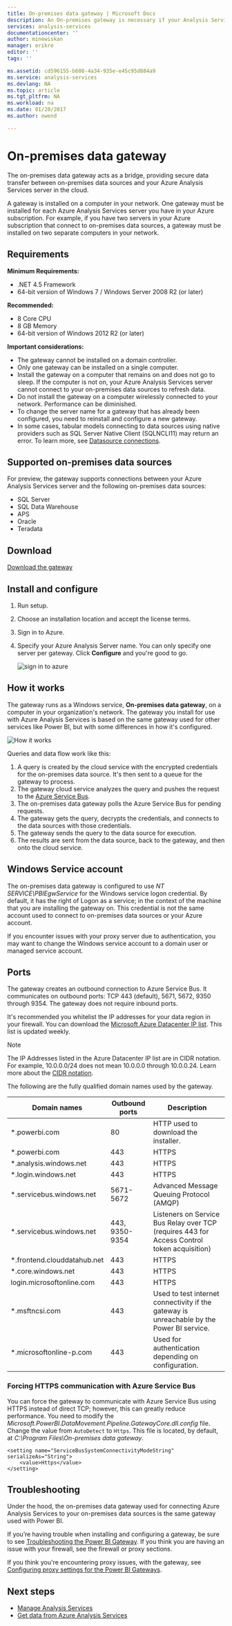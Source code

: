 ```yaml
---
title: On-premises data gateway | Microsoft Docs
description: An On-premises gateway is necessary if your Analysis Services server in Azure will connect to on-premises data sources.
services: analysis-services
documentationcenter: ''
author: minewiskan
manager: erikre
editor: ''
tags: ''

ms.assetid: cd596155-b608-4a34-935e-e45c95d884a9
ms.service: analysis-services
ms.devlang: NA
ms.topic: article
ms.tgt_pltfrm: NA
ms.workload: na
ms.date: 01/20/2017
ms.author: owend

---
```

# On-premises data gateway
The on-premises data gateway acts as a bridge, providing secure data transfer between on-premises data sources and your Azure Analysis Services server in the cloud.

A gateway is installed on a computer in your network. One gateway must be installed for each Azure Analysis Services server you have in your Azure subscription. For example, if you have two servers in your Azure subscription that connect to on-premises data sources, a gateway must be installed on two separate computers in your network.

## Requirements
**Minimum Requirements:**

* .NET 4.5 Framework
* 64-bit version of Windows 7 / Windows Server 2008 R2 (or later)

**Recommended:**

* 8 Core CPU
* 8 GB Memory
* 64-bit version of Windows 2012 R2 (or later)

**Important considerations:**

* The gateway cannot be installed on a domain controller.
* Only one gateway can be installed on a single computer.
* Install the gateway on a computer that remains on and does not go to sleep. If the computer is not on, your Azure Analysis Services server cannot connect to your on-premises data sources to refresh data.
* Do not install the gateway on a computer wirelessly connected to your network. Performance can be diminished.
* To change the server name for a gateway that has already been configured, you need to reinstall and configure a new gateway.
* In some cases, tabular models connecting to data sources using native providers such as SQL Server Native Client (SQLNCLI11) may return an error. To learn more, see [Datasource connections](analysis-services-datasource.md).

## Supported on-premises data sources
For preview, the gateway supports connections between your Azure Analysis Services server and the following on-premises data sources:

* SQL Server
* SQL Data Warehouse
* APS
* Oracle
* Teradata

## Download
 [Download the gateway](https://aka.ms/azureasgateway)

## Install and configure
1. Run setup.
2. Choose an installation location and accept the license terms.
3. Sign in to Azure.
4. Specify your Azure Analysis Server name. You can only specify one server per gateway. Click **Configure** and you're good to go.

    ![sign in to azure](./media/analysis-services-gateway/aas-gateway-configure-server.png)

## How it works
The gateway runs as a Windows service, **On-premises data gateway**, on a computer in your organization's network. The gateway you install for use with Azure Analysis Services is based on the same gateway used for other services like Power BI, but with some differences in how it's configured.

![How it works](./media/analysis-services-gateway/aas-gateway-how-it-works.png)

Queries and data flow work like this:

1. A query is created by the cloud service with the encrypted credentials for the on-premises data source. It's then sent to a queue for the gateway to process.
2. The gateway cloud service analyzes the query and pushes the request to the [Azure Service Bus](https://azure.microsoft.com/documentation/services/service-bus/).
3. The on-premises data gateway polls the Azure Service Bus for pending requests.
4. The gateway gets the query, decrypts the credentials, and connects to the data sources with those credentials.
5. The gateway sends the query to the data source for execution.
6. The results are sent from the data source, back to the gateway, and then onto the cloud service.

## Windows Service account
The on-premises data gateway is configured to use *NT SERVICE\PBIEgwService* for the Windows service logon credential. By default, it has the right of Logon as a service; in the context of the machine that you are installing the gateway on. This credential is not the same account used to connect to on-premises data sources or your Azure account.  

If you encounter issues with your proxy server due to authentication, you may want to change the Windows service account to a domain user or managed service account.

## Ports
The gateway creates an outbound connection to Azure Service Bus. It communicates on outbound ports: TCP 443 (default), 5671, 5672, 9350 through 9354.  The gateway does not require inbound ports.

It's recommended you whitelist the IP addresses for your data region in your firewall. You can download the [Microsoft Azure Datacenter IP list](https://www.microsoft.com/download/details.aspx?id=41653). This list is updated weekly.

> [!NOTE]
> The IP Addresses listed in the Azure Datacenter IP list are in CIDR notation. For example, 10.0.0.0/24 does not mean 10.0.0.0 through 10.0.0.24. Learn more about the [CIDR notation](http://whatismyipaddress.com/cidr).
>
>

The following are the fully qualified domain names used by the gateway.

| Domain names | Outbound ports | Description |
| --- | --- | --- |
| *.powerbi.com |80 |HTTP used to download the installer. |
| *.powerbi.com |443 |HTTPS |
| *.analysis.windows.net |443 |HTTPS |
| *.login.windows.net |443 |HTTPS |
| *.servicebus.windows.net |5671-5672 |Advanced Message Queuing Protocol (AMQP) |
| *.servicebus.windows.net |443, 9350-9354 |Listeners on Service Bus Relay over TCP (requires 443 for Access Control token acquisition) |
| *.frontend.clouddatahub.net |443 |HTTPS |
| *.core.windows.net |443 |HTTPS |
| login.microsoftonline.com |443 |HTTPS |
| *.msftncsi.com |443 |Used to test internet connectivity if the gateway is unreachable by the Power BI service. |
| *.microsoftonline-p.com |443 |Used for authentication depending on configuration. |

### Forcing HTTPS communication with Azure Service Bus
You can force the gateway to communicate with Azure Service Bus using HTTPS instead of direct TCP; however, this can greatly reduce performance. You need to modify the *Microsoft.PowerBI.DataMovement.Pipeline.GatewayCore.dll.config* file. Change the value from `AutoDetect` to `Https`. This file is located, by default, at *C:\Program Files\On-premises data gateway*.

```
<setting name="ServiceBusSystemConnectivityModeString" serializeAs="String">
    <value>Https</value>
</setting>
```


## Troubleshooting
Under the hood, the on-premises data gateway used for connecting Azure Analysis Services to your on-premises data sources is the same gateway used with Power BI.

If you’re having trouble when installing and configuring a gateway, be sure to see [Troubleshooting the Power BI Gateway](https://powerbi.microsoft.com/documentation/powerbi-gateway-onprem-tshoot/). If you think you are having an issue with your firewall, see the firewall or proxy sections.

If you think you're encountering proxy issues, with the gateway, see [Configuring proxy settings for the Power BI Gateways](https://powerbi.microsoft.com/documentation/powerbi-gateway-proxy.md).

## Next steps
* [Manage Analysis Services](analysis-services-manage.md)
* [Get data from Azure Analysis Services](analysis-services-connect.md)
